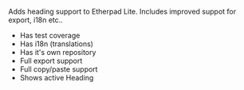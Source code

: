 Adds heading support to Etherpad Lite.  Includes improved suppot for export, i18n etc..

* Has test coverage
* Has i18n (translations)
* Has it's own repository
* Full export support
* Full copy/paste support
* Shows active Heading

